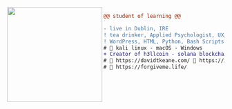 <img align="left" height="220" src="https://i.imgur.com/JsNXH2T.jpeg"/>

```diff
@@ student of learning @@

- live in Dublin, IRE
! tea drinker, Applied Psychologist, UX/UI Designer
! WordPress, HTML, Python, Bash Scripts
# 📖 kali linux - macOS - Windows
+ Creator of h3llcoin - solana blockchain
# 📖 https://davidtkeane.com/ 📖 https://icanhelp.ie/ 
# 📖 https://forgiveme.life/ 
```
